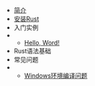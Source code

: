 * [简介](/)
* [安装Rust](/install_rust/)
* 入门实例
* * [Hello, Word!](/simple_example/hello_world)
* Rust语法基础
* 常见问题
* * [Windows环境编译问题](/error/windows_compile)


